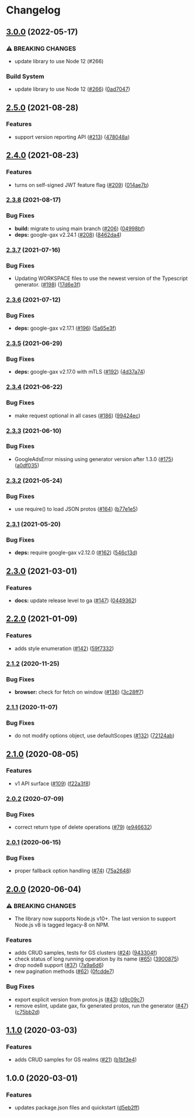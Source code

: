 # Changelog

## [3.0.0](https://github.com/googleapis/nodejs-game-servers/compare/v2.5.0...v3.0.0) (2022-05-17)


### ⚠ BREAKING CHANGES

* update library to use Node 12 (#266)

### Build System

* update library to use Node 12 ([#266](https://github.com/googleapis/nodejs-game-servers/issues/266)) ([0ad7047](https://github.com/googleapis/nodejs-game-servers/commit/0ad7047cf2f815ed6dc99fe9b15c8f14ecbfdb42))

## [2.5.0](https://www.github.com/googleapis/nodejs-game-servers/compare/v2.4.0...v2.5.0) (2021-08-28)


### Features

* support version reporting API ([#213](https://www.github.com/googleapis/nodejs-game-servers/issues/213)) ([478048a](https://www.github.com/googleapis/nodejs-game-servers/commit/478048a0ace56d35afaf637cd1c08dc28e39acc3))

## [2.4.0](https://www.github.com/googleapis/nodejs-game-servers/compare/v2.3.8...v2.4.0) (2021-08-23)


### Features

* turns on self-signed JWT feature flag ([#209](https://www.github.com/googleapis/nodejs-game-servers/issues/209)) ([014ae7b](https://www.github.com/googleapis/nodejs-game-servers/commit/014ae7b9453372b89fcaffffeabde508650aaec6))

### [2.3.8](https://www.github.com/googleapis/nodejs-game-servers/compare/v2.3.7...v2.3.8) (2021-08-17)


### Bug Fixes

* **build:** migrate to using main branch ([#206](https://www.github.com/googleapis/nodejs-game-servers/issues/206)) ([04998bf](https://www.github.com/googleapis/nodejs-game-servers/commit/04998bf4f24613792beb12fff9d1a14da795b74b))
* **deps:** google-gax v2.24.1 ([#208](https://www.github.com/googleapis/nodejs-game-servers/issues/208)) ([8462da4](https://www.github.com/googleapis/nodejs-game-servers/commit/8462da415e3df130356f70e34f97698628f48b2b))

### [2.3.7](https://www.github.com/googleapis/nodejs-game-servers/compare/v2.3.6...v2.3.7) (2021-07-16)


### Bug Fixes

* Updating WORKSPACE files to use the newest version of the Typescript generator. ([#198](https://www.github.com/googleapis/nodejs-game-servers/issues/198)) ([17d6e3f](https://www.github.com/googleapis/nodejs-game-servers/commit/17d6e3f6ff5d7f116572290a9d05cbcd69be0871))

### [2.3.6](https://www.github.com/googleapis/nodejs-game-servers/compare/v2.3.5...v2.3.6) (2021-07-12)


### Bug Fixes

* **deps:** google-gax v2.17.1 ([#196](https://www.github.com/googleapis/nodejs-game-servers/issues/196)) ([5a65e3f](https://www.github.com/googleapis/nodejs-game-servers/commit/5a65e3f4398667b2aba2295088c1cc0e2ecf0a8c))

### [2.3.5](https://www.github.com/googleapis/nodejs-game-servers/compare/v2.3.4...v2.3.5) (2021-06-29)


### Bug Fixes

* **deps:** google-gax v2.17.0 with mTLS ([#192](https://www.github.com/googleapis/nodejs-game-servers/issues/192)) ([4d37a74](https://www.github.com/googleapis/nodejs-game-servers/commit/4d37a7497ebe77cbfabc5e2bb0ea925e7ac138bb))

### [2.3.4](https://www.github.com/googleapis/nodejs-game-servers/compare/v2.3.3...v2.3.4) (2021-06-22)


### Bug Fixes

* make request optional in all cases ([#186](https://www.github.com/googleapis/nodejs-game-servers/issues/186)) ([99424ec](https://www.github.com/googleapis/nodejs-game-servers/commit/99424ecd0f87341bd4814cdbe092d2820c9a78d7))

### [2.3.3](https://www.github.com/googleapis/nodejs-game-servers/compare/v2.3.2...v2.3.3) (2021-06-10)


### Bug Fixes

* GoogleAdsError missing using generator version after 1.3.0 ([#175](https://www.github.com/googleapis/nodejs-game-servers/issues/175)) ([a0df035](https://www.github.com/googleapis/nodejs-game-servers/commit/a0df03530d0dc438c8c4318854fbcfa8d7752f8d))

### [2.3.2](https://www.github.com/googleapis/nodejs-game-servers/compare/v2.3.1...v2.3.2) (2021-05-24)


### Bug Fixes

* use require() to load JSON protos ([#164](https://www.github.com/googleapis/nodejs-game-servers/issues/164)) ([b77e1e5](https://www.github.com/googleapis/nodejs-game-servers/commit/b77e1e5f7fc9396cdb30d4f1bfac370dd85800b8))

### [2.3.1](https://www.github.com/googleapis/nodejs-game-servers/compare/v2.3.0...v2.3.1) (2021-05-20)


### Bug Fixes

* **deps:** require google-gax v2.12.0 ([#162](https://www.github.com/googleapis/nodejs-game-servers/issues/162)) ([546c13d](https://www.github.com/googleapis/nodejs-game-servers/commit/546c13d64abedafd055fad9c118d58750f0f9f25))

## [2.3.0](https://www.github.com/googleapis/nodejs-game-servers/compare/v2.2.0...v2.3.0) (2021-03-01)


### Features

* **docs:** update release level to ga ([#147](https://www.github.com/googleapis/nodejs-game-servers/issues/147)) ([0449362](https://www.github.com/googleapis/nodejs-game-servers/commit/0449362aeeead608517e76390813ed7a9c1962c5))

## [2.2.0](https://www.github.com/googleapis/nodejs-game-servers/compare/v2.1.2...v2.2.0) (2021-01-09)


### Features

* adds style enumeration ([#142](https://www.github.com/googleapis/nodejs-game-servers/issues/142)) ([59f7332](https://www.github.com/googleapis/nodejs-game-servers/commit/59f7332fee754b11e8a395d19013cc78351e5659))

### [2.1.2](https://www.github.com/googleapis/nodejs-game-servers/compare/v2.1.1...v2.1.2) (2020-11-25)


### Bug Fixes

* **browser:** check for fetch on window ([#136](https://www.github.com/googleapis/nodejs-game-servers/issues/136)) ([3c28ff7](https://www.github.com/googleapis/nodejs-game-servers/commit/3c28ff7c610caf58df0dfbd4b3acd2954ae7f019))

### [2.1.1](https://www.github.com/googleapis/nodejs-game-servers/compare/v2.1.0...v2.1.1) (2020-11-07)


### Bug Fixes

* do not modify options object, use defaultScopes ([#132](https://www.github.com/googleapis/nodejs-game-servers/issues/132)) ([72124ab](https://www.github.com/googleapis/nodejs-game-servers/commit/72124ab09070efc4555b157bce6cf547dc623bdb))

## [2.1.0](https://www.github.com/googleapis/nodejs-game-servers/compare/v2.0.2...v2.1.0) (2020-08-05)


### Features

* v1 API surface ([#109](https://www.github.com/googleapis/nodejs-game-servers/issues/109)) ([f22a3f8](https://www.github.com/googleapis/nodejs-game-servers/commit/f22a3f8e8d19761c9a001f8c521c99449ce88922))

### [2.0.2](https://www.github.com/googleapis/nodejs-game-servers/compare/v2.0.1...v2.0.2) (2020-07-09)


### Bug Fixes

* correct return type of delete operations ([#79](https://www.github.com/googleapis/nodejs-game-servers/issues/79)) ([e946632](https://www.github.com/googleapis/nodejs-game-servers/commit/e9466329399c62c0f6f49a713f68ecf8ef96213b))

### [2.0.1](https://www.github.com/googleapis/nodejs-game-servers/compare/v2.0.0...v2.0.1) (2020-06-15)


### Bug Fixes

* proper fallback option handling ([#74](https://www.github.com/googleapis/nodejs-game-servers/issues/74)) ([75a2648](https://www.github.com/googleapis/nodejs-game-servers/commit/75a2648469520772a7e8e3c1477176574f537fb0))

## [2.0.0](https://www.github.com/googleapis/nodejs-game-servers/compare/v1.1.0...v2.0.0) (2020-06-04)


### ⚠ BREAKING CHANGES

* The library now supports Node.js v10+. The last version to support Node.js v8 is tagged legacy-8 on NPM.

### Features

* adds CRUD samples, tests for GS clusters ([#24](https://www.github.com/googleapis/nodejs-game-servers/issues/24)) ([943304f](https://www.github.com/googleapis/nodejs-game-servers/commit/943304f1ec235a6b81ee8bf1d33374cd92ef256e))
* check status of long running operation by its name ([#65](https://www.github.com/googleapis/nodejs-game-servers/issues/65)) ([3900875](https://www.github.com/googleapis/nodejs-game-servers/commit/39008750a6024b0893bee88f39f2a6ad9fc87889))
* drop node8 support ([#37](https://www.github.com/googleapis/nodejs-game-servers/issues/37)) ([7a9a6d6](https://www.github.com/googleapis/nodejs-game-servers/commit/7a9a6d664c39e11760b86e8adabdad8900292bba))
* new pagination methods ([#62](https://www.github.com/googleapis/nodejs-game-servers/issues/62)) ([0fcdde7](https://www.github.com/googleapis/nodejs-game-servers/commit/0fcdde74c362abc66118a6df79c4fb4071f3dc14))


### Bug Fixes

* export explicit version from protos.js ([#43](https://www.github.com/googleapis/nodejs-game-servers/issues/43)) ([d9c09c7](https://www.github.com/googleapis/nodejs-game-servers/commit/d9c09c724ddd9810abfd01143adb4f280546c40c))
* remove eslint, update gax, fix generated protos, run the generator ([#47](https://www.github.com/googleapis/nodejs-game-servers/issues/47)) ([c75bb2d](https://www.github.com/googleapis/nodejs-game-servers/commit/c75bb2de6ef48c26d5d90892a906b45dcf91755c))

## [1.1.0](https://www.github.com/googleapis/nodejs-game-servers/compare/v1.0.0...v1.1.0) (2020-03-03)


### Features

* adds CRUD samples for GS realms ([#21](https://www.github.com/googleapis/nodejs-game-servers/issues/21)) ([b1bf3e4](https://www.github.com/googleapis/nodejs-game-servers/commit/b1bf3e4a846839919e275664eceaba72db3d5eaf))

## 1.0.0 (2020-03-01)


### Features

* updates package.json files and quickstart ([d5eb2ff](https://www.github.com/googleapis/nodejs-game-servers/commit/d5eb2ff0ed12cebc268d07a7b0b249049cc9452c))
